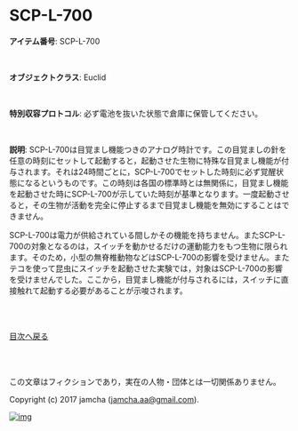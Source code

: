 

# SCP-L-700

**アイテム番号**: SCP-L-700  

<br>  

**オブジェクトクラス**: Euclid  

<br>  

**特別収容プロトコル**: 必ず電池を抜いた状態で倉庫に保管してください。  

<br>  

**説明**: SCP-L-700は目覚まし機能つきのアナログ時計です。この目覚ましの針を任意の時刻にセットして起動すると，起動させた生物に特殊な目覚まし機能が付与されます。それは24時間ごとに，SCP-L-700でセットした時刻に必ず覚醒状態になるというものです。この時刻は各国の標準時とは無関係に，目覚まし機能を起動させた時にSCP-L-700が示していた時刻が基準となります。一度起動させると，その生物が活動を完全に停止するまで目覚まし機能を無効にすることはできません。  

SCP-L-700は電力が供給されている間しかその機能を持ちません。またSCP-L-700の対象となるのは，スイッチを動かせるだけの運動能力をもつ生物に限られます。そのため，小型の無脊椎動物などはSCP-L-700の影響を受けません。またテコを使って昆虫にスイッチを起動させた実験では，対象はSCP-L-700の影響を受けませんでした。ここから，目覚まし機能が付与されるには，スイッチに直接触れて起動する必要があることが示唆されます。  

<br>  
<br>  

[目次へ戻る](https://github.com/jamcha-aa/SCP/blob/master/README.md)  

<br>  
<br>  

この文章はフィクションであり，実在の人物・団体とは一切関係ありません。  

Copyright (c) 2017 jamcha (jamcha.aa@gmail.com).  

[![img](http://i.creativecommons.org/l/by-sa/4.0/88x31.png)](http://creativecommons.org/licenses/by-sa/4.0/deed)  

